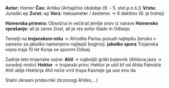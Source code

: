 **Avtor:** Homer
**Čas:** Antika (Arhajično obdobje (9. - 5. stol.p.n.š.))
**Vrsta:** Junaški ep
**Zvrst:** ep
**Verz:** heksameter / šesterec -> 6 daktilov (6. je trohej)

**Homerska primera:** Obsežna in večkrat jemlje snov iz narave
**Homersko vprašanje:** ali je zares živel, ali je res avtor Iliado in Odisejo

Temelji na **trojanskem mitu** -> Afrodita Parisu ponudi najlepšu žensko v zameno za jabolko namenjeno najlepši boginnji. **jabolko spora**
Trojanska vojna traja 10 let
Konja se spomni Odisej

Zadnje leto trojenske vojne:
**Ahil** -> najboljši grški bojevnik (Ahilova jeza -> osrednji motiv)
**Hektor** -> trojanski princ
Hektor je ubil bf od Ahila Patrokla
Ahil ubije Hektorja
Ahil noče vrnt trupa
Kasneje ga use eno da

Stalni okrasni pridevniki (brzonogi Ahiles,...)

